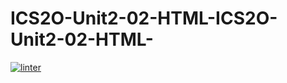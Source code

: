 # ICS2O-Unit2-02-HTML-ICS2O-Unit2-02-HTML-
 [![linter](https://github.com/<OWNER>/<REPOSITORY>/workflows/linter/badge.svg)](https://github.com/marketplace/actions/super-linter)         
